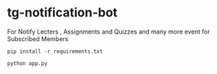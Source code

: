 # tg-notification-bot
For Notify Lecters , Assignments and Quizzes and many more event for Subscribed Members
```
pip install -r requirements.txt
```
```
python app.py
```
